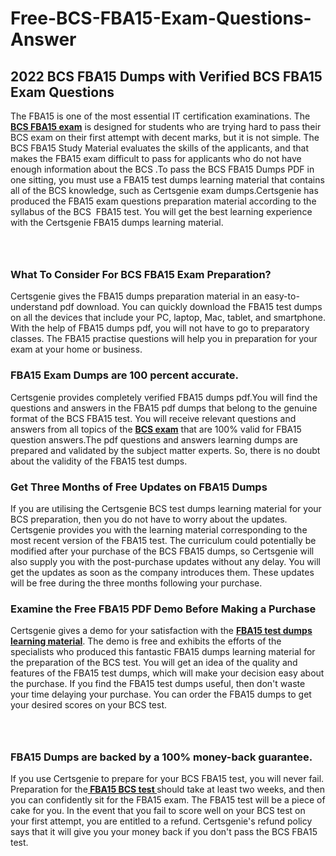 # Free-BCS-FBA15-Exam-Questions-Answer<h2><strong>2022 BCS FBA15 Dumps with Verified BCS FBA15 Exam Questions</strong></h2> <p>The FBA15 is one of the most essential IT certification examinations. The <a href="https://www.certsgenie.com/bcs/fba15-pdf-dumps"><strong>BCS FBA15 exam</strong></a> is designed for students who are trying hard to pass their BCS exam on their first attempt with decent marks, but it is not simple. The BCS FBA15 Study Material evaluates the skills of the applicants, and that makes the FBA15 exam difficult to pass for applicants who do not have enough information about the BCS .To pass the BCS FBA15 Dumps PDF in one sitting, you must use a FBA15 test dumps learning material that contains all of the BCS knowledge, such as Certsgenie exam dumps.Certsgenie has produced the FBA15 exam questions preparation material according to the syllabus of the BCS &nbsp;FBA15 test. You will get the best learning experience with the Certsgenie FBA15 dumps learning material.</p> <p><a href="https://www.certsgenie.com/bcs/fba15-pdf-dumps" style="display: block; padding: 1em 0; text-align: center; "><img alt="" src="https://blogger.googleusercontent.com/img/b/R29vZ2xl/AVvXsEgO1ePIT5bAw4JCg82qykRc71Xossn_88UmNiMiJgRPCnvDzaKhQmgO2X9bV6TpN9qSYVJJ2MjEumMb0t1ZgyR_gByLqDXQR_FduPn2erzRQTkt1pUFmkY3wfbx5jzrIcOP4S3cxMKHSr0iEiOidKyDYd_7NjYtfgpZ7b1lrGk-ShjLlyfynp8oFM4zYw/s1600/Banner%201.jpg" /></a></p> <h3><strong>What To Consider For BCS FBA15 Exam Preparation?</strong></h3> <p>Certsgenie gives the FBA15 dumps preparation material in an easy-to-understand pdf download. You can quickly download the FBA15 test dumps on all the devices that include your PC, laptop, Mac, tablet, and smartphone. With the help of FBA15 dumps pdf, you will not have to go to preparatory classes. The FBA15 practise questions will help you in preparation for your exam at your home or business.</p> <h3><strong>FBA15 Exam Dumps are 100 percent accurate.</strong></h3> <p>Certsgenie provides completely verified FBA15 dumps pdf.You will find the questions and answers in the FBA15 pdf dumps that belong to the genuine format of the BCS FBA15 test. You will receive relevant questions and answers from all topics of the <a href="https://www.certsgenie.com/bcs/fba15-pdf-dumps"><strong>BCS exam</strong></a> that are 100% valid for FBA15 question answers.The pdf questions and answers learning dumps are prepared and validated by the subject matter experts. So, there is no doubt about the validity of the FBA15 test dumps.</p> <h3><strong>Get Three Months of Free Updates on FBA15 Dumps</strong></h3> <p>If you are utilising the Certsgenie BCS test dumps learning material for your BCS preparation, then you do not have to worry about the updates. Certsgenie provides you with the learning material corresponding to the most recent version of the FBA15 test. The curriculum could potentially be modified after your purchase of the BCS FBA15 dumps, so Certsgenie will also supply you with the post-purchase updates without any delay. You will get the updates as soon as the company introduces them. These updates will be free during the three months following your purchase.</p> <h3><strong>Examine the Free FBA15 PDF Demo Before Making a Purchase</strong></h3> <p>Certsgenie gives a demo for your satisfaction with the <a href="https://www.certsgenie.com/bcs/fba15-pdf-dumps"><strong>FBA15 test dumps learning material</strong></a>. The demo is free and exhibits the efforts of the specialists who produced this fantastic FBA15 dumps learning material for the preparation of the BCS test. You will get an idea of the quality and features of the FBA15 test dumps, which will make your decision easy about the purchase. If you find the FBA15 test dumps useful, then don&#39;t waste your time delaying your purchase. You can order the FBA15 dumps to get your desired scores on your BCS test.</p> <p><a href="hhttps://www.certsgenie.com/bcs/fba15-pdf-dumps" style="display: block; padding: 1em 0; text-align: center; "><img alt="" src="https://blogger.googleusercontent.com/img/b/R29vZ2xl/AVvXsEj3zfp26fobfEw_E3FMeUMaFamcWc-bKsu_525WK8ISqDEyAJkPKOLyeqHJzBXVvKwHP0bTNTERYvWWgOzvpG-DuQ_cPnNOJO1bUfVOHhAXJThy7cLobHgRdochHEeovcJnxpqjNiv-FNLMY1glEh7x833Q6cym5o0AmGhO9ufjgwPhihHJ9ovBp-j40g/s1600/banner%202.jpg" /></a></p> <h3><strong>FBA15 Dumps are backed by a 100% money-back guarantee.</strong></h3> <p>If you use Certsgenie to prepare for your BCS FBA15 test, you will never fail. Preparation for the<a href="https://www.certsgenie.com/bcs/fba15-pdf-dumps"><strong> FBA15 BCS test </strong></a>should take at least two weeks, and then you can confidently sit for the FBA15 exam. The FBA15 test will be a piece of cake for you. In the event that you fail to score well on your BCS test on your first attempt, you are entitled to a refund. Certsgenie&#39;s refund policy says that it will give you your money back if you don&#39;t pass the BCS FBA15 test.</p>
